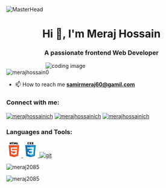 ![MasterHead](https://1.bp.blogspot.com/-7A4WynwLsMw/XbBpCXG8fHI/AAAAAAAAMt4/uOa1bpLskYgrwGbllhSu2SDj_Mig8SXJQCLcBGAsYHQ/s1600/2000_600px.gif)
<h1 align="center">Hi 👋, I'm Meraj Hossain</h1>
<h3 align="center">A passionate frontend Web Developer</h3>
<img align="right" alt="coding image" src="https://img.freepik.com/free-vector/web-development-programmer-engineering-coding-website-augmented-reality-interface-screens-developer-project-engineer-programming-software-application-design-cartoon-illustration_107791-3863.jpg?w=996&t=st=1655308952~exp=1655309552~hmac=529558bc98aa15868179e1988c5aa4e3c4fea7d39130e8d57847f7f3efb7b2d8" width="400px">
 
<p align="left"> <img src="https://komarev.com/ghpvc/?username=merajhossain0&label=Profile%20views&color=0e75b6&style=flat" alt="merajhossain0" /> </p>



- 📫 How to reach me **samirmeraj60@gamil.com**




<h3 align="left">Connect with me:</h3> 
<p align="left">
<a href="https://twitter.com/meraj_ich" target="_blank"><img align="center" src="https://raw.githubusercontent.com/rahuldkjain/github-profile-readme-generator/master/src/images/icons/Social/twitter.svg" alt="merajhossainich" height="30" width="40" /></a>
<a href="https://fb.com/merajhossainich" target="_blank"><img align="center" src="https://raw.githubusercontent.com/rahuldkjain/github-profile-readme-generator/master/src/images/icons/Social/facebook.svg" alt="merajhossainich" height="30" width="40" /></a>
<a href="https://instagram.com/meraj_ich" target="_blank"><img align="center" src="https://raw.githubusercontent.com/rahuldkjain/github-profile-readme-generator/master/src/images/icons/Social/instagram.svg" alt="merajhossainich" height="30" width="40" /></a>
</p>



<h3 align="left">Languages and Tools:</h3>
<p align="left">  
<a href="https://www.w3.org/html/" target="_blank" rel="noreferrer"> <img src="https://raw.githubusercontent.com/devicons/devicon/master/icons/html5/html5-original-wordmark.svg" alt="html5" width="40" height="40"/> </a> 
<a href="https://www.w3schools.com/css/" target="_blank" rel="noreferrer"> <img src="https://raw.githubusercontent.com/devicons/devicon/master/icons/css3/css3-original-wordmark.svg" alt="css3" width="40" height="40"/> </a>
<a href="https://git-scm.com/" target="_blank" rel="noreferrer"> <img src="https://www.vectorlogo.zone/logos/git-scm/git-scm-icon.svg" alt="git" width="40" height="40"/> </a> 
</p>
 




<p>&nbsp;<img align="left" src="https://github-readme-stats.vercel.app/api?username=meraj2085&show_icons=true&locale=en" alt="meraj2085" /></p>

<p><img align="left" src="https://github-readme-streak-stats.herokuapp.com/?user=meraj2085&" alt="meraj2085" /></p>
